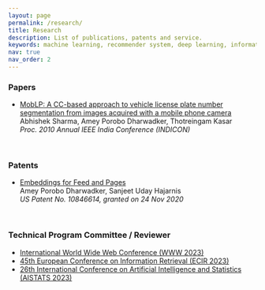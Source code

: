 ```yaml
---
layout: page
permalink: /research/
title: Research
description: List of publications, patents and service.
keywords: machine learning, recommender system, deep learning, information retrieval, scene text recognition, embeddings, artificial intelligence
nav: true
nav_order: 2
---
```

<div class="publications">
<h3>Papers</h3>
<ul>
   <li>
     <a href='https://ieeexplore.ieee.org/abstract/document/5712593'>MobLP: A CC-based approach to vehicle license plate number segmentation from images acquired with a mobile phone camera</a><br>
    Abhishek Sharma, Amey Porobo Dharwadker, Thotreingam Kasar<br>
    <i>Proc. 2010 Annual IEEE India Conference (INDICON)</i>
  </li>
  <!-- <br>
  <li>
    <a href="https://scholar.google.com/citations?user=nPuXokoAAAAJ&hl=en">Mining Approximate Acyclic Schemes from Relations Abstract</a><br>
    Batya Kenig, Pranay Mundra, Guna Prasaad, Babak Salimi, Dan Suciu<br>
    <i>Proc. SIGMOD 2020</i>
  </li> -->
</ul>
<br>
  <h3>Patents</h3>
<ul>
  <li>
  <a href="https://patents.google.com/patent/US10846614B2/">Embeddings for Feed and Pages</a><br>
    Amey Porobo Dharwadker, Sanjeet Uday Hajarnis <br>
  <i>US Patent No. 10846614, granted on 24 Nov 2020</i>
  </li>
</ul>
<br>
  <h3>Technical Program Committee / Reviewer</h3>
<ul>
  <li><a href="https://www2023.thewebconf.org/">International World Wide Web Conference (WWW 2023)</a></li>
  <li><a href="https://ecir2023.org/">45th European Conference on Information Retrieval (ECIR 2023)</a></li>
  <li><a href="http://aistats.org/aistats2023/">26th International Conference on Artificial Intelligence and Statistics (AISTATS 2023)</a></li>
</ul>
</div>